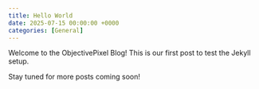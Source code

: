 ```yaml
---
title: Hello World
date: 2025-07-15 00:00:00 +0000
categories: [General]
---
```


Welcome to the ObjectivePixel Blog! This is our first post to test the Jekyll setup.

Stay tuned for more posts coming soon!

